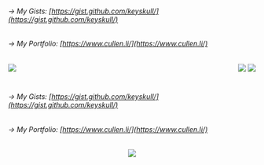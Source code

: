 <!--
Stat chart: https://github.com/anuraghazra/github-readme-stats
-->
###### -> My Gists: [https://gist.github.com/keyskull/](https://gist.github.com/keyskull/)
###### -> My Portfolio: [https://www.cullen.li/](https://www.cullen.li/)

<div style="width:100%;">
  <img align="left"
  src="https://metrics.lecoq.io/keyskull?template=classic&people=1&lines=1&habits=1&code=1&languages=1&base=header%2C%20activity%2C%20community%2C%20repositories%2C%20metadata&base.indepth=false&base.hireable=false&base.skip=false&languages=false&languages.limit=8&languages.threshold=0%25&languages.other=false&languages.colors=github&languages.sections=most-used&languages.indepth=false&languages.analysis.timeout=15&languages.analysis.timeout.repositories=7.5&languages.categories=markup%2C%20programming&languages.recent.categories=markup%2C%20programming&languages.recent.load=300&languages.recent.days=14&lines=false&lines.sections=base&lines.repositories.limit=4&lines.history.limit=1&lines.delay=0&habits=false&habits.from=200&habits.days=14&habits.facts=true&habits.charts=false&habits.charts.type=classic&habits.trim=false&habits.languages.limit=8&habits.languages.threshold=0%25&people=false&people.limit=24&people.identicons=false&people.identicons.hide=false&people.size=28&people.types=followers%2C%20following&people.shuffle=false&code=false&code.lines=12&code.load=400&code.days=3&code.visibility=public&config.timezone=America%2FLos_Angeles"
  />
  <div align="right">
    <img src="https://github-readme-stats.vercel.app/api?username=keyskull&rank_icon=github&theme=gruvbox&show=reviews,discussions_started,discussions_answered,prs_merged,prs_merged_percentage"/>
    <img src="https://github-readme-stats.vercel.app/api/top-langs/?username=keyskull&layout=compact&langs_count=12&theme=gruvbox"/>
  </div>
</div>

#
#
#
#
#
#
#
#
#
#
#
#
#
#
###### -> My Gists: [https://gist.github.com/keyskull/](https://gist.github.com/keyskull/)
###### -> My Portfolio: [https://www.cullen.li/](https://www.cullen.li/)

<div style="width:100%;">

<div align="center"><img src="https://profile-counter.glitch.me/keyskull/count.svg" /></div>
</div>
<!--
**keyskull/keyskull** is a ✨ _special_ ✨ repository because its `README.md` (this file) appears on your GitHub profile.


Here are some ideas to get you started:

- 🔭 I’m currently working on ...
- 🌱 I’m currently learning ...
- 👯 I’m looking to collaborate on ...
- 🤔 I’m looking for help with ...
- 💬 Ask me about ...
- 📫 How to reach me: ...
- 😄 Pronouns: ...
- ⚡ Fun fact: ...
-->
